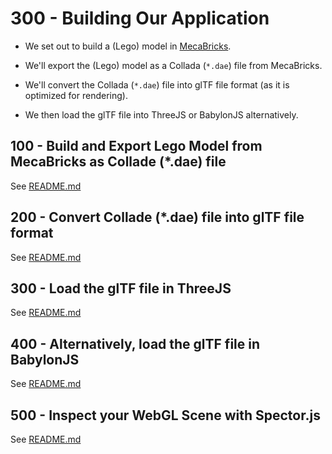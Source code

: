 # 300 - Building Our Application

- We set out to build a (Lego) model in [MecaBricks](https://www.mecabricks.com/).

- We'll export the (Lego) model as a Collada (```*.dae```) file from MecaBricks.

- We'll convert the Collada (```*.dae```) file into glTF file format (as it is optimized for rendering).

- We then load the glTF file into ThreeJS or BabylonJS alternatively.

## 100 - Build and Export Lego Model from MecaBricks as Collade (*.dae) file

See [README.md](./100/README.md)

## 200 - Convert Collade (*.dae) file into glTF file format

See [README.md](./200/README.md)

## 300 - Load the glTF file in ThreeJS

See [README.md](./300/README.md)

## 400 - Alternatively, load the glTF file in BabylonJS

See [README.md](./400/README.md)

## 500 - Inspect your WebGL Scene with Spector.js

See [README.md](./500/README.md)

